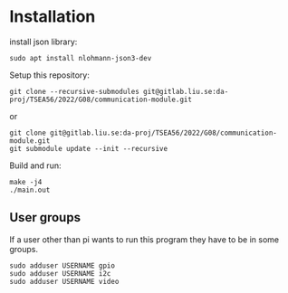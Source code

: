 # Installation
install json library:
```
sudo apt install nlohmann-json3-dev
```

Setup this repository:
```
git clone --recursive-submodules git@gitlab.liu.se:da-proj/TSEA56/2022/G08/communication-module.git
```
or
```
git clone git@gitlab.liu.se:da-proj/TSEA56/2022/G08/communication-module.git
git submodule update --init --recursive
```

Build and run:
```
make -j4
./main.out
```

## User groups
If a user other than pi wants to run this program they have to be in some groups.
```
sudo adduser USERNAME gpio
sudo adduser USERNAME i2c
sudo adduser USERNAME video
```
